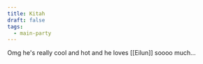 ```yaml
---
title: Kitah
draft: false
tags:
  - main-party
---
```

Omg he's really cool and hot and he loves [[Eilun]] soooo much...
